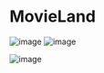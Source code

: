 # MovieLand

![image](https://media.discordapp.net/attachments/257971465637330945/1089702973858385960/image.png?width=1416&height=670)
![image](https://media.discordapp.net/attachments/257971465637330945/1089703637552472224/image.png?width=1416&height=670)


![image](https://camo.githubusercontent.com/34138562174f08b5e804f71a540a259f718354d1ffc9cbd9815db64631d93cd1/68747470733a2f2f6d656469612e646973636f72646170702e6e65742f6174746163686d656e74732f3235373937313436353633373333303934352f313038393730323937333835383338353936302f696d6167652e706e673f77696474683d31343136266865696768743d363730)
